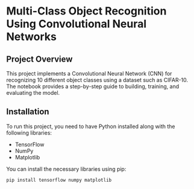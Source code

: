 # Multi-Class Object Recognition Using Convolutional Neural Networks

## Project Overview
This project implements a Convolutional Neural Network (CNN) for recognizing 10 different object classes using a dataset such as CIFAR-10. The notebook provides a step-by-step guide to building, training, and evaluating the model.

## Installation

To run this project, you need to have Python installed along with the following libraries:

- TensorFlow
- NumPy
- Matplotlib

You can install the necessary libraries using pip:

```bash
pip install tensorflow numpy matplotlib


